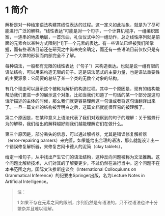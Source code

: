 # 1 简介

解析是对一种给定语法构建其线性表达的过程。这一定义如此抽象，就是为了尽可能进行广泛的解释。“线性表达”可能是对一个句子，一个计算机程序，一组编织图案，一连串的地质地层，一首乐曲，礼仪仪式中的一组动作，总之线性序列就是前面的元素会以某种方式限制[^1]下一个元素的表达。有一些语法已经被我们所掌握，而有些语法目前还在研究之中尚未完全确定，而还有一些语法目前仅仅只是有了一个大体的形状而内部完全不了解。

每种语法，一般都有无限的线性表达（“句子”）来构造表达。也就是说一组有限的语法结构，可以用来构造无限的句子。这是语法范式的主要力量，也是语法重要性的主要源泉：它简要的总结了某一个类的无数个对象的结构。

有几个理由可以展示这个被称为解析的构造过程。其中一个原因是，现有的结构能帮助我们更进一步的展示这个对象。比如当我们知道了一句话的某一个部分是这句话所描述的主体的时候，那么我们就更容易理解这一句话或者将这句话翻译出来了。一旦一篇文档的结构被弄明白之后，这篇文档就能很容易的被理解了。

第二个原因是，在某种意义上语法代表了我们对观察到的句子的理解：关于蜜蜂行为的解释，我们给出的解释越好则我们越能理解它们在做什么。

第三个原因是，部分丢失的信息，可以通过解析器，尤其是错误修复解析器（error-repairing parsers）来完善。如果能给出合理的语法，那么就能设计出一个错误修复解析器，来修复古阿卡德人的泥简（clay tablets）。

给定一堆句子，从中找出产生它们的语法结构，这种反向问题被称为文法推断。这个问题比解析技术，人们对其的了解要更少，不过仍然在进行当中。这个问题不在本书范围之内。国际文法推断座谈会（International Colloquiums on Grammatical Inference）的纪要由Springer出版，名为Lecture Notes in Artificial Intelligence。

> 注：
> 
> 1 如果不存在元素之间的限制，序列仍然是有语法的，只不过语法也许十分繁杂并且难以理解。